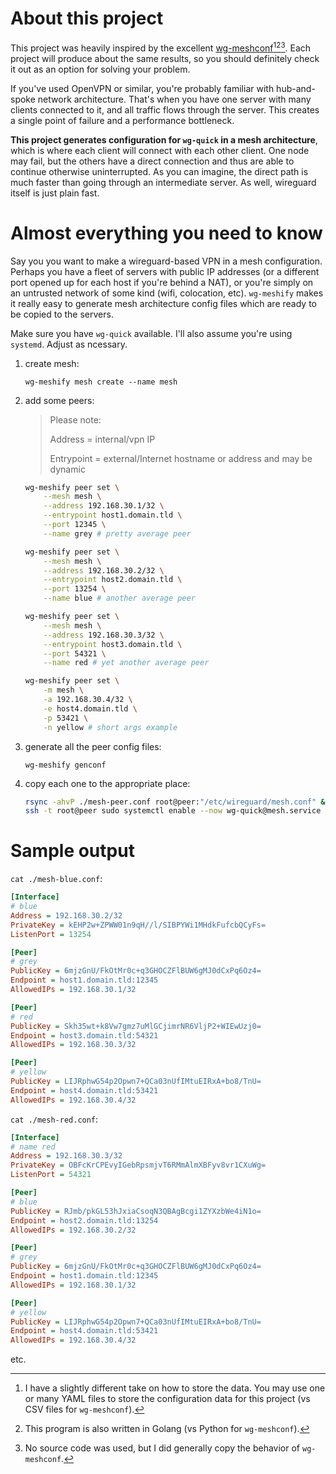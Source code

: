 # About this project

This project was heavily inspired by the excellent [wg-meshconf](https://github.com/k4yt3x/wg-meshconf)[^1][^2][^3]. Each project will produce about the same results, so you should definitely check it out as an option for solving your problem.

If you've used OpenVPN or similar, you're probably familiar with hub-and-spoke network architecture. That's when you have one server with many clients connected to it, and all traffic flows through the server. This creates a single point of failure and a performance bottleneck.

**This project generates configuration for `wg-quick` in a mesh architecture**, which is where each client will connect with each other client. One node may fail, but the others have a direct connection and thus are able to continue otherwise uninterrupted. As you can imagine, the direct path is much faster than going through an intermediate server. As well, wireguard itself is just plain fast.

[^1]: I have a slightly different take on how to store the data. You may use one or many YAML files to store the configuration data for this project (vs CSV files for `wg-meshconf`).
[^2]: This program is also written in Golang (vs Python for `wg-meshconf`).
[^3]: No source code was used, but I did generally copy the behavior of `wg-meshconf`.

# Almost everything you need to know

Say you you want to make a wireguard-based VPN in a mesh configuration. Perhaps you have a fleet of servers with public IP addresses (or a different port opened up for each host if you're behind a NAT), or you're simply on an untrusted network of some kind (wifi, colocation, etc). `wg-meshify` makes it really easy to generate mesh architecture config files which are ready to be copied to the servers.

Make sure you have `wg-quick` available. I'll also assume you're using `systemd`. Adjust as ncessary.

1. create mesh:

    ```
    wg-meshify mesh create --name mesh
    ```

2. add some peers:

    > Please note:
    >
    > Address = internal/vpn IP
    >
    > Entrypoint = external/Internet hostname or address and may be dynamic

    ```sh
    wg-meshify peer set \
        --mesh mesh \
        --address 192.168.30.1/32 \
        --entrypoint host1.domain.tld \
        --port 12345 \
        --name grey # pretty average peer

    wg-meshify peer set \
        --mesh mesh \
        --address 192.168.30.2/32 \
        --entrypoint host2.domain.tld \
        --port 13254 \
        --name blue # another average peer

    wg-meshify peer set \
        --mesh mesh \
        --address 192.168.30.3/32 \
        --entrypoint host3.domain.tld \
        --port 54321 \
        --name red # yet another average peer

    wg-meshify peer set \
        -m mesh \
        -a 192.168.30.4/32 \
        -e host4.domain.tld \
        -p 53421 \
        -n yellow # short args example
    ```

3. generate all the peer config files:

    ```
    wg-meshify genconf
    ```

4. copy each one to the appropriate place:

    ```sh
    rsync -ahvP ./mesh-peer.conf root@peer:"/etc/wireguard/mesh.conf" && \
    ssh -t root@peer sudo systemctl enable --now wg-quick@mesh.service
    ```

# Sample output

`cat ./mesh-blue.conf`:

```ini
[Interface]
# blue
Address = 192.168.30.2/32
PrivateKey = kEHP2w+ZPWW01n9qH//l/SIBPYWi1MHdkFufcbQCyFs=
ListenPort = 13254

[Peer]
# grey
PublicKey = 6mjzGnU/FkOtMr0c+q3GHOCZFlBUW6gMJ0dCxPq6Oz4=
Endpoint = host1.domain.tld:12345
AllowedIPs = 192.168.30.1/32

[Peer]
# red
PublicKey = Skh35wt+k8Vw7gmz7uMlGCjimrNR6VljP2+WIEwUzj0=
Endpoint = host3.domain.tld:54321
AllowedIPs = 192.168.30.3/32

[Peer]
# yellow
PublicKey = LIJRphwG54p2Opwn7+QCa03nUfIMtuEIRxA+bo8/TnU=
Endpoint = host4.domain.tld:53421
AllowedIPs = 192.168.30.4/32
```

`cat ./mesh-red.conf`:

```ini
[Interface]
# name red
Address = 192.168.30.3/32
PrivateKey = OBFcKrCPEvyIGebRpsmjvT6RMmAlmXBFyv8vr1CXuWg=
ListenPort = 54321

[Peer]
# blue
PublicKey = RJmb/pkGL53hJxiaCsoqN3QBAgBcgi1ZYXzbWe4iN1o=
Endpoint = host2.domain.tld:13254
AllowedIPs = 192.168.30.2/32

[Peer]
# grey
PublicKey = 6mjzGnU/FkOtMr0c+q3GHOCZFlBUW6gMJ0dCxPq6Oz4=
Endpoint = host1.domain.tld:12345
AllowedIPs = 192.168.30.1/32

[Peer]
# yellow
PublicKey = LIJRphwG54p2Opwn7+QCa03nUfIMtuEIRxA+bo8/TnU=
Endpoint = host4.domain.tld:53421
AllowedIPs = 192.168.30.4/32
```

etc.
